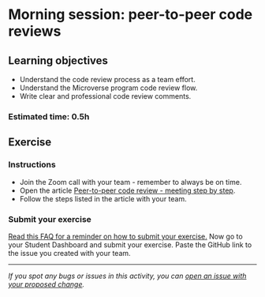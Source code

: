 # Morning session: peer-to-peer code reviews

## Learning objectives
- Understand the code review process as a team effort.
- Understand the Microverse program code review flow.
- Write clear and professional code review comments.

### Estimated time: 0.5h

## Exercise

### Instructions

- Join the Zoom call with your team - remember to always be on time.
- Open the article [Peer-to-peer code review - meeting step by step](https://github.com/microverseinc/curriculum-transversal-skills/blob/main/code-review/articles/live-peer-to-peer-reviews.md).
- Follow the steps listed in the article with your team.

### Submit your exercise
[Read this FAQ for a reminder on how to submit your exercise.](https://microverse.zendesk.com/hc/en-us/articles/360061344234)
Now go to your Student Dashboard and submit your exercise.
Paste the GitHub link to the issue you created with your team.

------

_If you spot any bugs or issues in this activity, you can [open an issue with your proposed change](https://github.com/microverseinc/curriculum-transversal-skills/blob/main/git-github/articles/open_issue.md)._